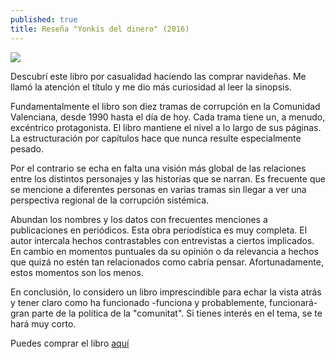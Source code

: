 ```yaml
---
published: true
title: Reseña "Yonkis del dinero" (2016)
---
```

![](http://i.imgur.com/Yw8pAOU.jpg)

Descubrí este libro por casualidad haciendo las comprar navideñas. Me llamó la atención el título y me dio más curiosidad al leer la sinopsis.

Fundamentalmente el libro son diez tramas de corrupción en la Comunidad Valenciana, desde 1990 hasta el día de hoy. Cada trama tiene un, a menudo, excéntrico protagonista. El libro mantiene el nivel a lo largo de sus páginas. La estructuración por capítulos hace que nunca resulte especialmente pesado.

Por el contrario se echa en falta una visión más global de las relaciones entre los distintos personajes y las historias que se narran. Es frecuente que se mencione a diferentes personas en varias tramas sin llegar a ver una perspectiva regional de la corrupción sistémica.

Abundan los nombres y los datos con frecuentes menciones a publicaciones en periódicos. Esta obra periodística es muy completa. El autor intercala hechos contrastables con entrevistas a ciertos implicados. En cambio en momentos puntuales da su opinión o da relevancia a hechos que quizá no estén tan relacionados como cabría pensar. Afortunadamente, estos momentos son los menos.

En conclusión, lo considero un libro imprescindible para echar la vista atrás y tener claro como ha funcionado -funciona y probablemente, funcionará- gran parte de la política de la "comunitat". Si tienes interés en el tema, se te hará muy corto.

Puedes comprar el libro [aquí](https://www.amazon.es/Yonquis-del-dinero-Cuadril%C3%A1tero-libros/dp/841601289X)
